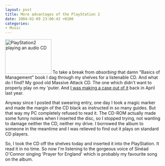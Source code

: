 ```yaml
---
layout: post
title: More advantages of the PlayStation 2
date: 2004-02-09 23:00:43 +0100
categories:
- Music
---
```

<a href="http://www.rusiczki.net/blog/blogpics/playstation2_playing_massive_attack.php" onclick="window.open('http://www.rusiczki.net/blog/blogpics/playstation2_playing_massive_attack.php','popup','width=768,height=576,scrollbars=no,resizable=no,toolbar=no,directories=no,location=no,menubar=no,status=no,left=0,top=0'); return false"><img src="http://www.rusiczki.net/blog/blogpics/playstation2_playing_massive_attack-thumb.jpg" width="150" height="112" border="0" class="postimage" alt="PlayStation2 playing an audio CD" /></a> To take a break from <i>absorbing</i> that damn "Basics of Management" book I dag through my shelves for a listenable CD. And what do I find? My good old Massive Attack CD. The one which didn't want to properly play on my 'puter. And <a href="http://www.rusiczki.net/2003/04/05/cd-copy-protection-and-shit/" title="Kitsched - CD Copy protection and shit...">I was making a case out of it</a> back in April last year.

Anyway since I posted that swearing entry, one day I took a magic marker and made the margin of the CD black as instructed in so many guides. But that way my PC completely refused to read it. The CD-ROM actually made some funny noises when I inserted the disc, so I stopped trying, not wanting to damage neither the CD, neither my drive. I borrowed the album to someone in the meantime and I was relieved to find out it plays on standard CD players.

So, I took the CD off the shelves today and inserted it into the PlayStation. It read it in no time. So now I'm listening to the gorgeous voice of Sin&eacute;ad O'Connor singing 'Prayer for England' which is probably my favourite song on the album.
